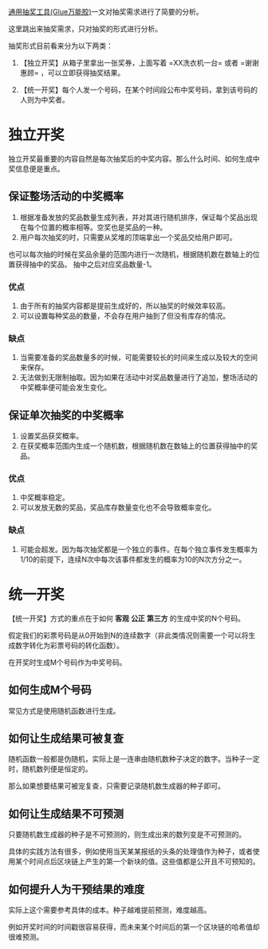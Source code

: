 [通用抽奖工具(Glue万能胶)](http://skrshop.tech/#/?id=%25e9%2580%259a%25e7%2594%25a8%25e6%258a%25bd%25e5%25a5%2596%25e5%25b7%25a5%25e5%2585%25b7glue%25e4%25b8%2587%25e8%2583%25bd%25e8%2583%25b6)一文对抽奖需求进行了简要的分析。

这里跳出来抽奖需求，只对抽奖的形式进行分析。

抽奖形式目前看来分为以下两类：

1. 【独立开奖】从箱子里拿出一张奖券，上面写着 =XX洗衣机一台= 或者 =谢谢惠顾= ，可以立即获得抽奖结果。

2. 【统一开奖】每个人发一个号码，在某个时间段公布中奖号码，拿到该号码的人则为中奖者。

# 独立开奖

独立开奖最重要的内容自然是每次抽奖后的中奖内容。那么什么时间、如何生成中奖信息便是重点。

## 保证整场活动的中奖概率

1. 根据准备发放的奖品数量生成列表，并对其进行随机排序，保证每个奖品出现在每个位置的概率相等。空奖也是奖品的一种。
2. 用户每次抽奖的时，只需要从奖堆的顶端拿出一个奖品交给用户即可。

也可以每次抽的时候在奖品余量的范围内进行一次随机，根据随机数在数轴上的位置获得抽中的奖品。
抽中之后对应奖品数量-1。

### 优点
1. 由于所有的抽奖内容都是提前生成好的，所以抽奖的时候效率较高。
2. 可以设置每种奖品的数量，不会存在用户抽到了但没有库存的情况。

### 缺点
1. 当需要准备的奖品数量多的时候，可能需要较长的时间来生成以及较大的空间来保存。
2. 无法做到无限制抽取。因为如果在活动中对奖品数量进行了追加，整场活动的中奖概率便可能会发生变化。

## 保证单次抽奖的中奖概率
1. 设置奖品获奖概率。
2. 在获奖概率范围内生成一个随机数，根据随机数在数轴上的位置获得抽中的奖品。

### 优点
1. 中奖概率稳定。
2. 可以发放无数的奖品，奖品库存数量变化也不会导致概率变化。

### 缺点
1. 可能会超发。因为每次抽奖都是一个独立的事件。在每个独立事件发生概率为1/10的前提下，连续N次中每次该事件都发生的概率为10的N次方分之一。

# 统一开奖

【统一开奖】方式的重点在于如何 **客观** **公正** **第三方** 的生成中奖的N个号码。

假定我们的彩票号码是从0开始到N的连续数字（非此类情况则需要一个可以将生成数字转化为彩票号码的转化函数）。

在开奖时生成M个号码作为中奖号码。

## 如何生成M个号码

常见方式是使用随机函数进行生成。

## 如何让生成结果可被复查

随机函数一般都是伪随机，实际上是一连串由随机数种子决定的数字。当种子一定时，随机数列便是恒定的。

那么如果想要结果可被宠复查，只需要记录随机数生成器的种子即可。

## 如何让生成结果不可预测

只要随机数生成器的种子是不可预测的，则生成出来的数列变是不可预测的。

具体的实践方法有很多，例如使用当天某某报纸的头条的处理值作为种子，或者使用某个时间点后区块链上产生的第一个新块的值。这些值都是公开且不可预知的。

## 如何提升人为干预结果的难度

实际上这个需要参考具体的成本。种子越难提前预测，难度越高。

例如开奖时间的时间戳很容易获得，而未来某个时间后的第一个区块链的哈希值却很难预测。
